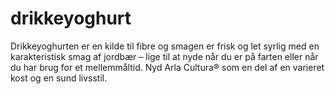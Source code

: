 # drikkeyoghurt

Drikkeyoghurten er en kilde til fibre og smagen er frisk og let syrlig med en karakteristisk smag af jordbær – lige til at nyde når du er på farten eller når du har brug for et mellemmåltid. Nyd Arla Cultura® som en del af en varieret kost og en sund livsstil.

